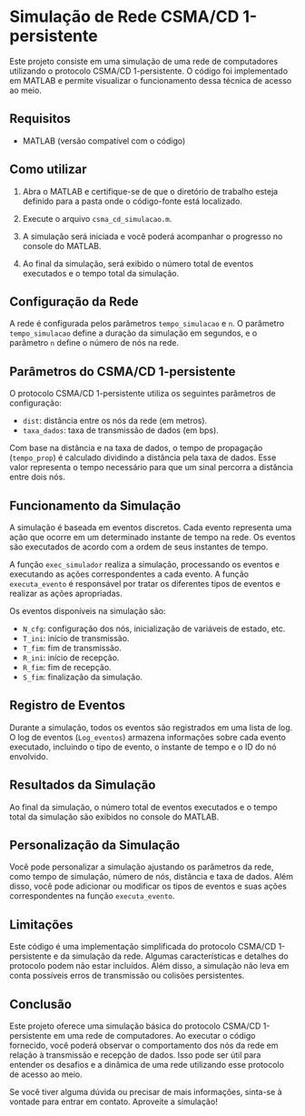 # Simulação de Rede CSMA/CD 1-persistente

Este projeto consiste em uma simulação de uma rede de computadores utilizando o protocolo CSMA/CD 1-persistente. O código foi implementado em MATLAB e permite visualizar o funcionamento dessa técnica de acesso ao meio.

## Requisitos

- MATLAB (versão compatível com o código)

## Como utilizar

1. Abra o MATLAB e certifique-se de que o diretório de trabalho esteja definido para a pasta onde o código-fonte está localizado.

2. Execute o arquivo `csma_cd_simulacao.m`.

3. A simulação será iniciada e você poderá acompanhar o progresso no console do MATLAB.

4. Ao final da simulação, será exibido o número total de eventos executados e o tempo total da simulação.

## Configuração da Rede

A rede é configurada pelos parâmetros `tempo_simulacao` e `n`. O parâmetro `tempo_simulacao` define a duração da simulação em segundos, e o parâmetro `n` define o número de nós na rede.

## Parâmetros do CSMA/CD 1-persistente

O protocolo CSMA/CD 1-persistente utiliza os seguintes parâmetros de configuração:

- `dist`: distância entre os nós da rede (em metros).
- `taxa_dados`: taxa de transmissão de dados (em bps).

Com base na distância e na taxa de dados, o tempo de propagação (`tempo_prop`) é calculado dividindo a distância pela taxa de dados. Esse valor representa o tempo necessário para que um sinal percorra a distância entre dois nós.

## Funcionamento da Simulação

A simulação é baseada em eventos discretos. Cada evento representa uma ação que ocorre em um determinado instante de tempo na rede. Os eventos são executados de acordo com a ordem de seus instantes de tempo.

A função `exec_simulador` realiza a simulação, processando os eventos e executando as ações correspondentes a cada evento. A função `executa_evento` é responsável por tratar os diferentes tipos de eventos e realizar as ações apropriadas.

Os eventos disponíveis na simulação são:

- `N_cfg`: configuração dos nós, inicialização de variáveis de estado, etc.
- `T_ini`: início de transmissão.
- `T_fim`: fim de transmissão.
- `R_ini`: início de recepção.
- `R_fim`: fim de recepção.
- `S_fim`: finalização da simulação.

## Registro de Eventos

Durante a simulação, todos os eventos são registrados em uma lista de log. O log de eventos (`Log_eventos`) armazena informações sobre cada evento executado, incluindo o tipo de evento, o instante de tempo e o ID do nó envolvido.

## Resultados da Simulação

Ao final da simulação, o número total de eventos executados e o tempo total da simulação são exibidos no console do MATLAB.

## Personalização da Simulação

Você pode personalizar a simulação ajustando os parâmetros da rede, como tempo de simulação, número de nós, distância e taxa de dados. Além disso, você pode adicionar ou modificar os tipos de eventos e suas ações correspondentes na função `executa_evento`.

## Limitações

Este código é uma implementação simplificada do protocolo CSMA/CD 1-persistente e da simulação da rede. Algumas características e detalhes do protocolo podem não estar incluídos. Além disso, a simulação não leva em conta possíveis erros de transmissão ou colisões persistentes.

## Conclusão

Este projeto oferece uma simulação básica do protocolo CSMA/CD 1-persistente em uma rede de computadores. Ao executar o código fornecido, você poderá observar o comportamento dos nós da rede em relação à transmissão e recepção de dados. Isso pode ser útil para entender os desafios e a dinâmica de uma rede utilizando esse protocolo de acesso ao meio.

Se você tiver alguma dúvida ou precisar de mais informações, sinta-se à vontade para entrar em contato. Aproveite a simulação!

